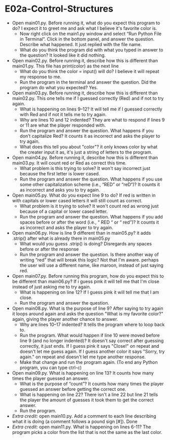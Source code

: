 
# E02a-Control-Structures



- Open main01.py. Before running it, what do you expect this program to do? I expect it to greet me and ask what I believe it's favorite color is.
  - Now right click on the main1.py window and select “Run Python File in Terminal”. Click in the bottom panel, and answer the question. Describe what happened. It just replied with the file name.
  - What do you think the program did with what you typed in answer to the question? It looked like it did nothing.
- Open main02.py. Before running it, describe how this is different than main01.py. This file has print(color) as the next line
  - What do you think the color = input() will do? I believe it will repeat my response to me.
  - Run the program in the terminal and answer the question. Did the program do what you expected? Yes.
- Open main03.py. Before running it, describe how this is different than main02.py. This one tells me if I guessed correctly (Red) and if not to try again.
  - What is happening on lines 9–12? It will tell me if I guessed correctly with Red and if not it tells me to try again.
  - Why are lines 10 and 12 indented? They are what to respond if lines 9 or 11 are what the player responded with.
  - Run the program and answer the question. What happens if you don’t capitalize Red? It counts it as incorrect and asks the player to try again.
  - What does this tell you about "color"? it only knows color by what the creater input it as, it's just a string of letters to the program.
- Open main04.py. Before running it, describe how this is different than main03.py. It will count red or Red as correct this time.
  - What problem is this trying to solve? It won't say incorrect just because the first letter is lower cased.
  - Run the program and answer the question. What happens if you use some other capitalization scheme (i.e., “RED” or “reD“)? It counts it as incorrect and asks you to try again.
- Open main05.py. What do you expect line 9 to do? If red is written in with capitals or lower cased letters it will still count as correct.
  - What problem is it trying to solve? It won't count red as wrong just because of a capital or lower cased letter.
  - Run the program and answer the question. What happens if you add spaces before or after the word (i.e., “ RED “ or “ red”)? It counts it as incorrect and asks the player to try again.
 - Open main06.py. How is line 9 different than in main05.py? it adds .strip() after what is already there in main05.py
   - What would you guess .strip() is doing? Disregards any spaces before or after the response
   - Run the program and answer the question. Is there another way of writing “red” that will break this logic? Not that I'm aware. perhaps the user will use a different name, like maroon, instead of just saying red. 
 - Open main07.py. Before running this program, how do you expect this to be different than main06.py? If i guess pink it will tell me that I'm close instead of just asking me to try again.
   - What is happening on line 12? If I guess pink it will tell me that I am close.
   - Run the program and answer the question.
 - Open main08.py. What is the purpose of line 9? After saying to try again it loops around again and asks the question "What is my favorite color?" again, giving the player another chance to answer.
   - Why are lines 10–17 indented? It tells the program where to loop back to.
   - Run the program. What would happen if line 10 were moved before line 9 (and no longer indented)? It doesn't say correct after guessing correctly, it just ends. If I guess pink it says "Close!" on repeat and doesn't let me guess again. If I guess another color it says "Sorry, try again." on repeat and doesn't let me type another response.
   - Make that change and run the program again. (To end any Python program, you can type ctrl-c)
 - Open main09.py. What is happening on line 13? It counts how many times the player guessed an answer.
   - What is the purpose of “count”? It counts how many times the player guessed an answer before getting the correct one.
   - What is happening on line 22? There isn't a line 22 but line 21 tells the player the amount of guesses it took them to get the correct answer.
   - Run the program.
 - *Extra credit:* open main10.py. Add a comment to each line describing what it is doing (a comment follows a pound sign [#]). Done
 - *Extra credit:* open main11.py. What is happening on lines 6-11? The program picks a color from the list that is not the same as the last color.
  

 

